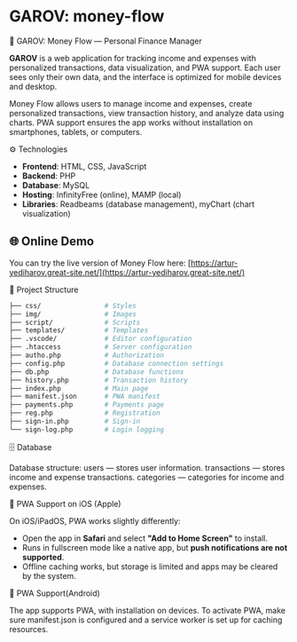 # GAROV: money-flow

💸 GAROV: Money Flow — Personal Finance Manager

**GAROV** is a web application for tracking income and expenses with personalized transactions, data visualization, and PWA support. Each user sees only their own data, and the interface is optimized for mobile devices and desktop.

Money Flow allows users to manage income and expenses, create personalized transactions, view transaction history, and analyze data using charts. PWA support ensures the app works without installation on smartphones, tablets, or computers.

⚙️ Technologies

- **Frontend**: HTML, CSS, JavaScript  
- **Backend**: PHP  
- **Database**: MySQL  
- **Hosting**: InfinityFree (online), MAMP (local)  
- **Libraries**: Readbeams (database management), myChart (chart visualization)

 
## 🌐 Online Demo

You can try the live version of Money Flow here: [https://artur-yediharov.great-site.net/](https://artur-yediharov.great-site.net/)



📁 Project Structure

```bash money-flow/
├── css/                # Styles
├── img/                # Images
├── script/             # Scripts
├── templates/          # Templates
├── .vscode/            # Editor configuration
├── .htaccess           # Server configuration
├── autho.php           # Authorization
├── config.php          # Database connection settings
├── db.php              # Database functions
├── history.php         # Transaction history
├── index.php           # Main page
├── manifest.json       # PWA manifest
├── payments.php        # Payments page
├── reg.php             # Registration
├── sign-in.php         # Sign-in
└── sign-log.php        # Login logging
```

🗄️ Database

Database structure:
  users — stores user information.
  transactions — stores income and expense transactions.
  categories — categories for income and expenses.

  
📱 PWA Support on iOS (Apple)

On iOS/iPadOS, PWA works slightly differently:

- Open the app in **Safari** and select **"Add to Home Screen"** to install.  
- Runs in fullscreen mode like a native app, but **push notifications are not supported**.  
- Offline caching works, but storage is limited and apps may be cleared by the system.

  
📱 PWA Support(Android)

The app supports PWA, with installation on devices. To activate PWA, make sure manifest.json is configured and a service worker is set up for caching resources.

